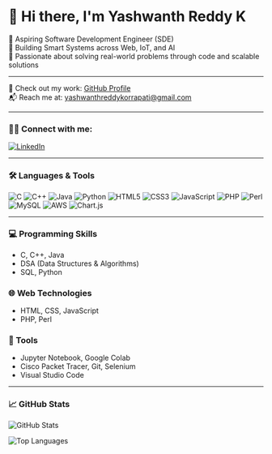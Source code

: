 <h1>👋 Hi there, I'm Yashwanth Reddy K</h1>

<p>
 🎯 Aspiring Software Development Engineer (SDE) <br>  
🔧 Building Smart Systems across Web, IoT, and AI <br>
🚀 Passionate about solving real-world problems through code and scalable solutions <br>
</p>

<hr>

<p>
  📂 Check out my work:
  <a href="https://github.com/Yashwanthreddy4" target="_blank">GitHub Profile</a><br>
  📬 Reach me at:
  <a href="mailto:yashwanthreddykorrapati@gmail.com">yashwanthreddykorrapati@gmail.com</a>
</p>

<hr>

<h3>🧑‍💻 Connect with me:</h3>
<p>
  <a href="https://linkedin.com/in/[your-link](https://www.linkedin.com/in/yashwanth-reddy-724965224/)" target="_blank">
    <img src="https://img.shields.io/badge/LinkedIn-0077B5?style=flat&logo=linkedin&logoColor=white" alt="LinkedIn">
  </a>
</p>

<hr>

<h3>🛠️ Languages & Tools</h3>
<p>
  <img src="https://img.shields.io/badge/C-00599C?style=flat&logo=c&logoColor=white" alt="C">
  <img src="https://img.shields.io/badge/C++-00599C?style=flat&logo=c%2B%2B&logoColor=white" alt="C++">
  <img src="https://img.shields.io/badge/Java-ED8B00?style=flat&logo=java&logoColor=white" alt="Java">
  <img src="https://img.shields.io/badge/Python-3776AB?style=flat&logo=python&logoColor=white" alt="Python">
  <img src="https://img.shields.io/badge/HTML5-E34F26?style=flat&logo=html5&logoColor=white" alt="HTML5">
  <img src="https://img.shields.io/badge/CSS3-1572B6?style=flat&logo=css3&logoColor=white" alt="CSS3">
  <img src="https://img.shields.io/badge/JavaScript-F7DF1E?style=flat&logo=javascript&logoColor=black" alt="JavaScript">
  <img src="https://img.shields.io/badge/PHP-777BB4?style=flat&logo=php&logoColor=white" alt="PHP">
  <img src="https://img.shields.io/badge/Perl-39457E?style=flat&logo=perl&logoColor=white" alt="Perl">
  <img src="https://img.shields.io/badge/MySQL-4479A1?style=flat&logo=mysql&logoColor=white" alt="MySQL">
  <img src="https://img.shields.io/badge/AWS-232F3E?style=flat&logo=amazon-aws&logoColor=white" alt="AWS">
  <img src="https://img.shields.io/badge/Chart.js-F5788D?style=flat&logo=chartdotjs&logoColor=white" alt="Chart.js">
</p>

<hr>

<h3>💻 Programming Skills</h3>
<ul>
  <li>C, C++, Java</li>
  <li>DSA (Data Structures & Algorithms)</li>
  <li>SQL, Python</li>
</ul>

<h3>🌐 Web Technologies</h3>
<ul>
  <li>HTML, CSS, JavaScript</li>
  <li>PHP, Perl</li>
</ul>

<h3>🧰 Tools</h3>
<ul>
  <li>Jupyter Notebook, Google Colab</li>
  <li>Cisco Packet Tracer, Git, Selenium</li>
  <li>Visual Studio Code</li>
</ul>

<hr>

<h3>📈 GitHub Stats</h3>

<p>
  <img src="https://github-readme-stats.vercel.app/api?username=Yashwanthreddy4&show_icons=true&theme=tokyonight" alt="GitHub Stats">
</p>

<p>
  <img src="https://github-readme-stats.vercel.app/api/top-langs/?username=Yashwanthreddy4&layout=compact&theme=tokyonight" alt="Top Languages">
</p>


